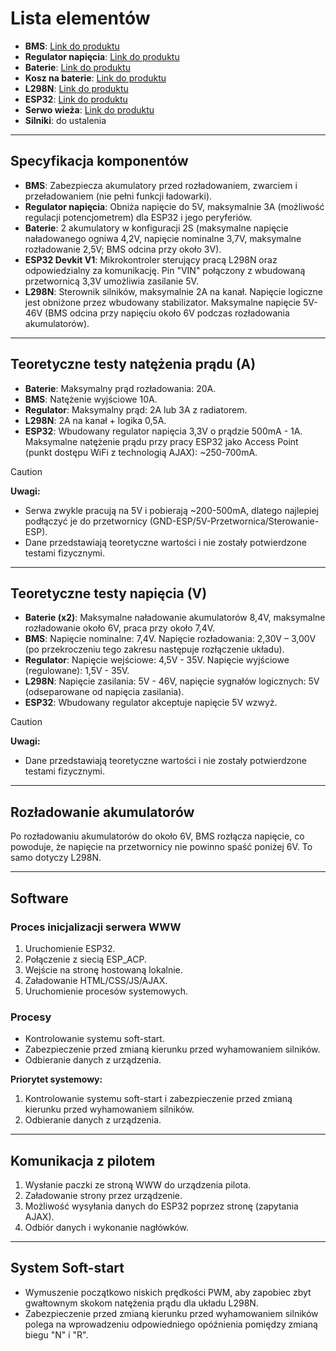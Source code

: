 # Lista elementów

- **BMS**: [Link do produktu](https://allegro.pl/oferta/778-bms-ladowarka-2s-10a-8-4v-ogniw-li-ion-18650-13720710459)
- **Regulator napięcia**: [Link do produktu](https://allegro.pl/oferta/010-przetwornica-napiecia-dc-step-down-lm2596-adj-konwerter-13562221957)
- **Baterie**: [Link do produktu](https://botland.com.pl/akumulatory-li-ion/23832-ogniwo-18650-li-ion-samsung-inr18650-25r-2500mah-20a.html)
- **Kosz na baterie**: [Link do produktu](https://botland.com.pl/koszyki-na-baterie/16517-koszyk-na-2-akumulatory-typu-18650-bez-przewodow-5904422344603.html)
- **L298N**: [Link do produktu](https://allegro.pl/oferta/034-sterownik-silnikow-dc-lub-krokowego-l298n-arduino-15113205771)
- **ESP32**: [Link do produktu](https://allegro.pl/oferta/sterownik-mikrobot-esp-32-esp-wroom-32-wifi-bluetooth-14819515317)
- **Serwo wieża**: [Link do produktu](https://allegro.pl/oferta/servo-serwo-tower-pro-sg90-9g-arduino-avr-9236603807)
- **Silniki**: do ustalenia

---

## Specyfikacja komponentów

- **BMS**: Zabezpiecza akumulatory przed rozładowaniem, zwarciem i przeładowaniem (nie pełni funkcji ładowarki).
- **Regulator napięcia**: Obniża napięcie do 5V, maksymalnie 3A (możliwość regulacji potencjometrem) dla ESP32 i jego peryferiów.
- **Baterie**: 2 akumulatory w konfiguracji 2S (maksymalne napięcie naładowanego ogniwa 4,2V, napięcie nominalne 3,7V, maksymalne rozładowanie 2,5V; BMS odcina przy około 3V).
- **ESP32 Devkit V1**: Mikrokontroler sterujący pracą L298N oraz odpowiedzialny za komunikację. Pin "VIN" połączony z wbudowaną przetwornicą 3,3V umożliwia zasilanie 5V.
- **L298N**: Sterownik silników, maksymalnie 2A na kanał. Napięcie logiczne jest obniżone przez wbudowany stabilizator. Maksymalne napięcie 5V-46V (BMS odcina przy napięciu około 6V podczas rozładowania akumulatorów).

---

## Teoretyczne testy natężenia prądu (A)

- **Baterie**: Maksymalny prąd rozładowania: 20A.
- **BMS**: Natężenie wyjściowe 10A.
- **Regulator**: Maksymalny prąd: 2A lub 3A z radiatorem.
- **L298N**: 2A na kanał + logika 0,5A.
- **ESP32**: Wbudowany regulator napięcia 3,3V o prądzie 500mA - 1A. Maksymalne natężenie prądu przy pracy ESP32 jako Access Point (punkt dostępu WiFi z technologią AJAX): ~250-700mA.

> [!CAUTION]
> **Uwagi:**
> - Serwa zwykle pracują na 5V i pobierają ~200-500mA, dlatego najlepiej podłączyć je do przetwornicy (GND-ESP/5V-Przetwornica/Sterowanie-ESP).
> - Dane przedstawiają teoretyczne wartości i nie zostały potwierdzone testami fizycznymi.

---

## Teoretyczne testy napięcia (V)

- **Baterie (x2)**: Maksymalne naładowanie akumulatorów 8,4V, maksymalne rozładowanie około 6V, praca przy około 7,4V.
- **BMS**: Napięcie nominalne: 7,4V. Napięcie rozładowania: 2,30V – 3,00V (po przekroczeniu tego zakresu następuje rozłączenie układu).
- **Regulator**: Napięcie wejściowe: 4,5V - 35V. Napięcie wyjściowe (regulowane): 1,5V - 35V.
- **L298N**: Napięcie zasilania: 5V - 46V, napięcie sygnałów logicznych: 5V (odseparowane od napięcia zasilania).
- **ESP32**: Wbudowany regulator akceptuje napięcie 5V wzwyż.

> [!CAUTION]
> **Uwagi:**
> - Dane przedstawiają teoretyczne wartości i nie zostały potwierdzone testami fizycznymi.

---

## Rozładowanie akumulatorów

Po rozładowaniu akumulatorów do około 6V, BMS rozłącza napięcie, co powoduje, że napięcie na przetwornicy nie powinno spaść poniżej 6V. To samo dotyczy L298N.

---

## Software

### Proces inicjalizacji serwera WWW

1. Uruchomienie ESP32.
2. Połączenie z siecią ESP_ACP.
3. Wejście na stronę hostowaną lokalnie.
4. Załadowanie HTML/CSS/JS/AJAX.
5. Uruchomienie procesów systemowych.

### Procesy

- Kontrolowanie systemu soft-start.
- Zabezpieczenie przed zmianą kierunku przed wyhamowaniem silników.
- Odbieranie danych z urządzenia.

**Priorytet systemowy:**
1. Kontrolowanie systemu soft-start i zabezpieczenie przed zmianą kierunku przed wyhamowaniem silników.
2. Odbieranie danych z urządzenia.

---

## Komunikacja z pilotem

1. Wysłanie paczki ze stroną WWW do urządzenia pilota.
2. Załadowanie strony przez urządzenie.
3. Możliwość wysyłania danych do ESP32 poprzez stronę (zapytania AJAX).
4. Odbiór danych i wykonanie nagłówków.

---

## System Soft-start

- Wymuszenie początkowo niskich prędkości PWM, aby zapobiec zbyt gwałtownym skokom natężenia prądu dla układu L298N.
- Zabezpieczenie przed zmianą kierunku przed wyhamowaniem silników polega na wprowadzeniu odpowiedniego opóźnienia pomiędzy zmianą biegu "N" i "R".
